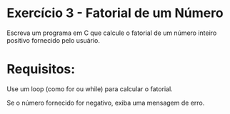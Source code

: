 # Exercício 3 - Fatorial de um Número
Escreva um programa em C que calcule o fatorial de um número inteiro positivo fornecido pelo usuário.

# Requisitos:
Use um loop (como for ou while) para calcular o fatorial.

Se o número fornecido for negativo, exiba uma mensagem de erro.
